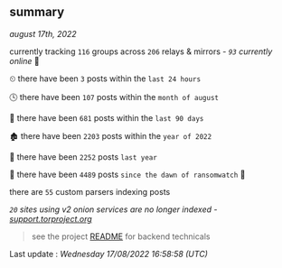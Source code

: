 
## summary
_august 17th, 2022_

currently tracking `116` groups across `206` relays & mirrors - _`93` currently online_ 📡

⏲ there have been `3` posts within the `last 24 hours`

🕓 there have been `107` posts within the `month of august`

📅 there have been `681` posts within the `last 90 days`

🏚 there have been `2203` posts within the `year of 2022`

🚀 there have been `2252` posts `last year`

🦕 there have been `4489` posts `since the dawn of ransomwatch` 🐣

there are `55` custom parsers indexing posts

_`20` sites using v2 onion services are no longer indexed - [support.torproject.org](https://support.torproject.org/onionservices/v2-deprecation/)_

> see the project [README](https://github.com/jmousqueton/ransomwatch#readme) for backend technicals



Last update : _Wednesday 17/08/2022 16:58:58 (UTC)_

